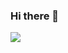 ### Hi there 👋

[![](https://github.com/saadeghi/saadeghi/blob/master/dino.gif)](https://github.com/abhisheknaiidu/awesome-github-profile-readme)

<!--
**wrzosdev/wrzosdev** is a ✨ _special_ ✨ repository because its `README.md` (this file) appears on your GitHub profile.

Here are some ideas to get you started:

- 🔭 I’m currently working on ...
- 🌱 I’m currently learning ...
- 👯 I’m looking to collaborate on ...
- 🤔 I’m looking for help with ...
- 💬 Ask me about ...
- 📫 How to reach me: ...
- 😄 Pronouns: ...
- ⚡ Fun fact: ...
-->
